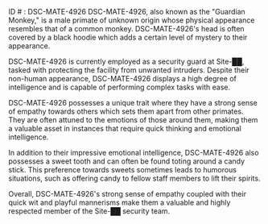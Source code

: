 ID # : DSC-MATE-4926
DSC-MATE-4926, also known as the "Guardian Monkey," is a male primate of unknown origin whose physical appearance resembles that of a common monkey. DSC-MATE-4926's head is often covered by a black hoodie which adds a certain level of mystery to their appearance.

DSC-MATE-4926 is currently employed as a security guard at Site-██, tasked with protecting the facility from unwanted intruders. Despite their non-human appearance, DSC-MATE-4926 displays a high degree of intelligence and is capable of performing complex tasks with ease.

DSC-MATE-4926 possesses a unique trait where they have a strong sense of empathy towards others which sets them apart from other primates. They are often attuned to the emotions of those around them, making them a valuable asset in instances that require quick thinking and emotional intelligence.

In addition to their impressive emotional intelligence, DSC-MATE-4926 also possesses a sweet tooth and can often be found toting around a candy stick. This preference towards sweets sometimes leads to humorous situations, such as offering candy to fellow staff members to lift their spirits.

Overall, DSC-MATE-4926's strong sense of empathy coupled with their quick wit and playful mannerisms make them a valuable and highly respected member of the Site-██ security team.